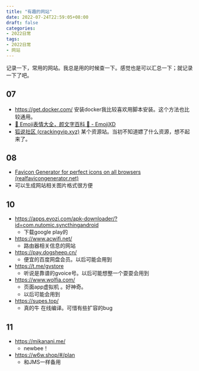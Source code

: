 ```yaml
---
title: "有趣的网站"
date: 2022-07-24T22:59:05+08:00
draft: false
categories:
- 2022日常
tags:
- 2022日常
- 网站
---
```




记录一下，常用的网站。我总是用的时候查一下。感觉也是可以汇总一下；就记录一下了吧。



## 07

- https://get.docker.com/  安装docker我比较喜欢用脚本安装。这个方法也比较通用。
-  [🤣 Emoji表情大全，颜文字百科 💌 - EmojiXD](https://emojixd.com/) 
-   [狐说社区 (crackingvip.xyz)](https://www.crackingvip.xyz/)  某个资源站。当初不知道嫖了什么资源，想不起来了。

## 08

-  [Favicon Generator for perfect icons on all browsers (realfavicongenerator.net)](https://realfavicongenerator.net/) 
  - 可以生成网站相关图片格式很方便


## 10

- https://apps.evozi.com/apk-downloader/?id=com.nutomic.syncthingandroid
  - 下载google play的
-  https://www.acwifi.net/
   -  路由器相关信息的网站
- https://pay.dogsheep.cn/
  - 便宜的百度网盘会员。以后可能会用到
- https://t.me/gvstore
  - 听说是靠谱的gvoice号。以后可能想整一个耍耍会用到
- https://www.wolfia.com/
  - 页面app虚拟机 。好神奇。
  - 以后可能会用到
- https://supes.top/
	- 真的牛 在线编译。可惜有些扩容的bug
## 11
- https://mikanani.me/
	- newbee！
- https://w6w.shop/#/plan
	- 和JMS一样备用